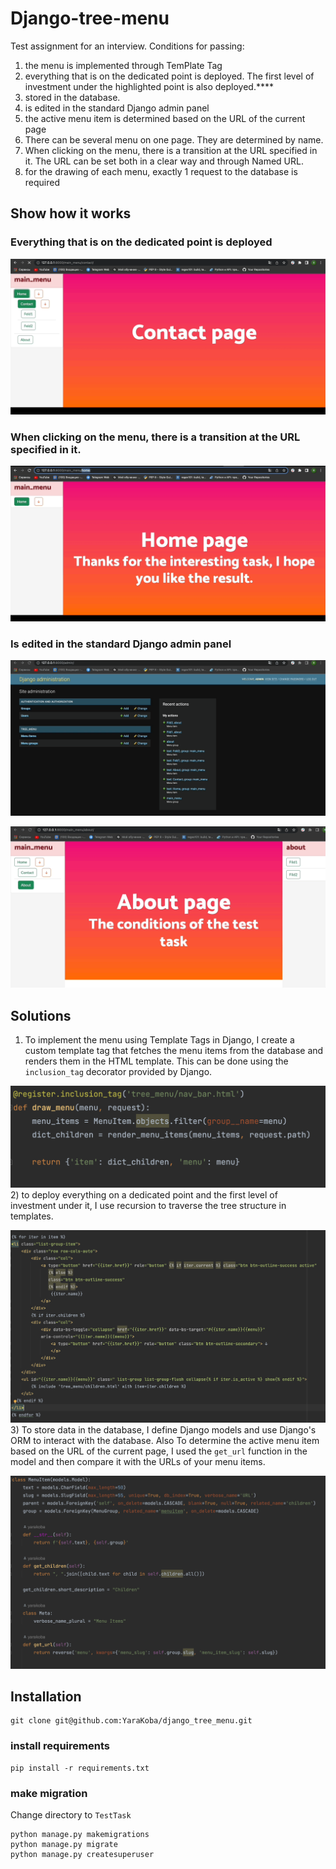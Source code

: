 # Django-tree-menu
Test assignment for an interview. Conditions for passing:
1) the menu is implemented through TemPlate Tag
2) everything that is on the dedicated point is deployed. The first level of investment under the highlighted point is also deployed.****
3) stored in the database.
4) is edited in the standard Django admin panel
5) the active menu item is determined based on the URL of the current page
6) There can be several menu on one page. They are determined by name.
7) When clicking on the menu, there is a transition at the URL specified in it. The URL can be set both in a clear way and through Named URL.
8) for the drawing of each menu, exactly 1 request to the database is required

## Show how it works
### Everything that is on the dedicated point is deployed
![sow.gif](media%2Fsow.gif)

### When clicking on the menu, there is a transition at the URL specified in it.
![sow2.gif](media%2Fsow2.gif)

### Is edited in the standard Django admin panel
![admin_panel.gif](media%2Fadmin_panel.gif)


![update.gif](media%2Fupdate.gif)

## Solutions
1) To implement the menu using Template Tags in Django, I create
a custom template tag that fetches 
the menu items from the database and renders 
them in the HTML template. This can be done 
using the `inclusion_tag` decorator provided by Django.

![inclusion_tag.png](media%2Finclusion_tag.png)
2) to deploy everything on a dedicated point and 
the first level of investment under it, 
I use recursion to traverse the tree 
structure in templates.

![create_children.png](media%2Fcreate_children.png)
3) To store data in the database, I define Django 
models and use Django's ORM to interact with the database. Also
To determine the active menu item based on the URL of the current page,
I used the `get_url` function in the model and then compare it with 
the URLs of your menu items.

![models.png](media%2Fmodels.png)

## Installation
```commandline
git clone git@github.com:YaraKoba/django_tree_menu.git
```
### install requirements
```commandline
pip install -r requirements.txt
```

### make migration
Change directory to `TestTask`
```commandline
python manage.py makemigrations
python manage.py migrate
python manage.py createsuperuser
```